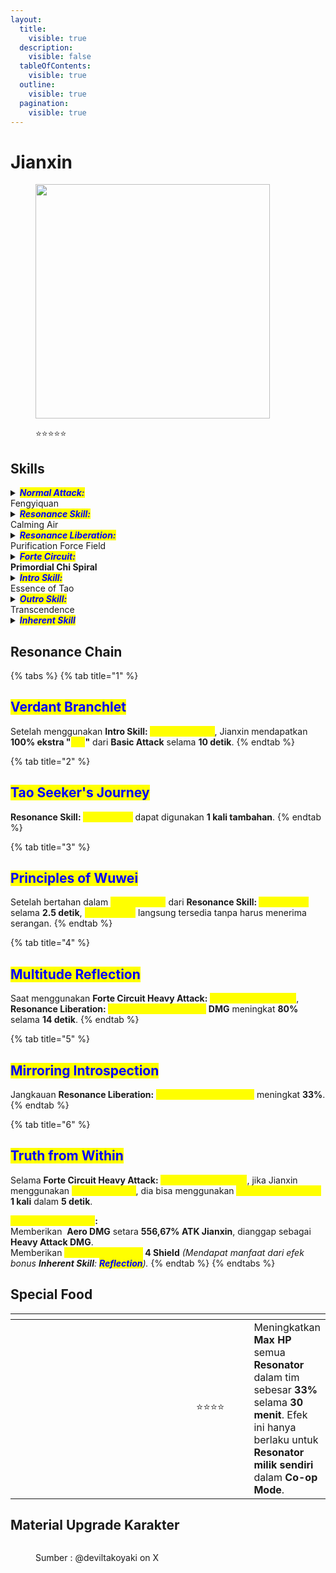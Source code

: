 ```yaml
---
layout:
  title:
    visible: true
  description:
    visible: false
  tableOfContents:
    visible: true
  outline:
    visible: true
  pagination:
    visible: true
---
```


# Jianxin

<figure><img src="https://wuthering.wiki/img/rolecard_1405.png" alt="" width="375"><figcaption><p><span data-gb-custom-inline data-tag="emoji" data-code="2b50">⭐</span><span data-gb-custom-inline data-tag="emoji" data-code="2b50">⭐</span><span data-gb-custom-inline data-tag="emoji" data-code="2b50">⭐</span><span data-gb-custom-inline data-tag="emoji" data-code="2b50">⭐</span><span data-gb-custom-inline data-tag="emoji" data-code="2b50">⭐</span></p></figcaption></figure>

## Skills

<details>

<summary><em><mark style="color:blue;"><strong>Normal Attack:</strong></mark></em><br>Fengyiquan</summary>

<mark style="color:blue;">**Basic Attack**</mark>\
Jianxin melakukan hingga **4 serangan berturut-turut**, memberikan <img src="https://wuthering.wiki/img/element_4.png" alt="" data-size="line"> **Aero DMG**.

<mark style="color:blue;">**Heavy Attack**</mark>\
Jianxin mengonsumsi **STA** untuk menyerang target, memberikan <img src="https://wuthering.wiki/img/element_4.png" alt="" data-size="line"> **Aero DMG**.

<mark style="color:blue;">**Mid-air Attack**</mark>\
Jianxin mengonsumsi **STA** untuk melakukan **serangan terjun** dengan tendangan kuat, memberikan <img src="https://wuthering.wiki/img/element_4.png" alt="" data-size="line"> **Aero DMG**.

<mark style="color:blue;">**Dodge Counter**</mark>\
Gunakan **Basic Attack** setelah berhasil **Dodge** untuk menyerang target, memberikan <img src="https://wuthering.wiki/img/element_4.png" alt="" data-size="line"> **Aero DMG**.

</details>

<details>

<summary><em><mark style="color:blue;"><strong>Resonance Skill:</strong></mark></em><br>Calming Air</summary>

**Hold Resonance Skill** untuk memasuki <mark style="color:yellow;">**Parry Stance**</mark>.\
\
<mark style="color:blue;">**Chi Counter**</mark>\
Saat Jianxin diserang dalam <mark style="color:yellow;">**Parry Stance**</mark>, dia **tidak menerima damage** dan langsung melakukan <mark style="color:yellow;">**Chi Counter**</mark><mark style="color:yellow;">,</mark> memberikan <img src="https://wuthering.wiki/img/element_4.png" alt="" data-size="line"> **Aero DMG**.

<mark style="color:blue;">**Chi Parry**</mark>\
Lepaskan tombol **Resonance Skill** saat berada dalam <mark style="color:yellow;">**Parry Stance**</mark> untuk menginterupsi posisi bertahan dan melakukan <mark style="color:yellow;">**Chi Parry**</mark>, memberikan <img src="https://wuthering.wiki/img/element_4.png" alt="" data-size="line"> **Aero DMG**.

</details>

<details>

<summary><em><mark style="color:blue;"><strong>Resonance Liberation:</strong></mark></em><br>Purification Force Field</summary>

Menciptakan **medan angin kuat** yang terus menarik target ke tengah area sambil memberikan <img src="https://wuthering.wiki/img/element_4.png" alt="" data-size="line"> **Aero DMG**. Saat **medan angin** menghilang, akan terjadi **ledakan** yang memberikan <img src="https://wuthering.wiki/img/element_4.png" alt="" data-size="line"> **Aero DMG** lagi ke semua target dalam jangkauan.

</details>

<details>

<summary><em><mark style="color:blue;"><strong>Forte Circuit:</strong></mark></em><br><strong>Primordial Chi Spiral</strong></summary>

Saat **"**<mark style="color:yellow;">**Chi**</mark>**"** mencapai jumlah maksimum, tahan **Basic Attack** untuk mengaktifkan <mark style="color:yellow;">**Primordial Chi Spiral**</mark> dan memulai <mark style="color:yellow;">**Zhoutian Progress**</mark>.

<mark style="color:blue;">**Zhoutian Progress**</mark>\
**Interruption resistance meningkat**, dan **damage yang diterima berkurang 50%**.\
Jianxin terus **mengonsumsi "**<mark style="color:yellow;">**Chi**</mark>**"** untuk menggunakan _<mark style="color:yellow;">**Chi Strike**</mark>_, menyerang target di sekitarnya dengan <img src="https://wuthering.wiki/img/element_4.png" alt="" data-size="line"> **Aero DMG**.\
Saat <mark style="color:yellow;">**Zhoutian Progress**</mark> berkembang, Jianxin mencapai **tahap&#x20;**_<mark style="color:yellow;">**Zhoutian**</mark>_**&#x20;berbeda** dan mendapatkan efek tambahan:

**Sebelum&#x20;**<mark style="color:yellow;">**Minor Zhoutian**</mark>:\
Mendapat <mark style="color:yellow;">**Zhoutian Progress**</mark>**&#x20;1 shield**.\
Jika <mark style="color:yellow;">**Zhoutian Progress**</mark> terputus, Jianxin menggunakan _<mark style="color:yellow;">**Pushing Punch**</mark>_, memberikan <img src="https://wuthering.wiki/img/element_4.png" alt="" data-size="line"> **Aero DMG**.

* <mark style="color:yellow;">**Minor Zhoutian**</mark>:\
  Mendapat <mark style="color:yellow;">**Zhoutian Progress**</mark>**&#x20;2 shield** dan menggunakan _<mark style="color:yellow;">**Shock**</mark>_, memberikan <img src="https://wuthering.wiki/img/element_4.png" alt="" data-size="line"> **Aero DMG**.\
  Jika <mark style="color:yellow;">**Zhoutian Progress**</mark> terputus, Jianxin menggunakan **Yielding Pull**, memberikan <img src="https://wuthering.wiki/img/element_4.png" alt="" data-size="line"> **Aero DMG**.
* <mark style="color:yellow;">**Major Zhoutian - Inner**</mark>:\
  Mendapat <mark style="color:yellow;">**Zhoutian Progress**</mark>**&#x20;3 shield** dan menggunakan _<mark style="color:yellow;">**Shock**</mark>_, memberikan <img src="https://wuthering.wiki/img/element_4.png" alt="" data-size="line"> **Aero DMG**.\
  Jika <mark style="color:yellow;">**Zhoutian Progress**</mark> terputus, Jianxin menggunakan _<mark style="color:yellow;">**Yielding Pull**</mark>_, memberikan<img src="https://wuthering.wiki/img/element_4.png" alt="" data-size="line"> **Aero DMG**.
* <mark style="color:yellow;">**Major Zhoutian - Outer**</mark>:\
  Mendapat <mark style="color:yellow;">**Zhoutian Progress**</mark>**&#x20;3 shield** dan menggunakan _<mark style="color:yellow;">**Shock**</mark>_, memberikan <img src="https://wuthering.wiki/img/element_4.png" alt="" data-size="line"> **Aero DMG**.

- <mark style="color:yellow;">**Zhoutian Progress**</mark>**&#x20;berakhir jika:**\
  Tombol **Basic Attack dilepaskan**, kehilangan semua **"**<mark style="color:yellow;">**Chi**</mark>**"**.\
  Semua **"**<mark style="color:yellow;">**Chi**</mark>**"** telah dikonsumsi.\
  Saat <mark style="color:yellow;">**Zhoutian Progress**</mark>**&#x20;berakhir**, Jianxin mendapatkan **shield** berdasarkan tahap <mark style="color:yellow;">**Zhoutian Progress**</mark> yang dicapai.\
  Selama **shield dari&#x20;**<mark style="color:yellow;">**Primordial Chi Spiral**</mark> masih ada, **karakter aktif akan dipulihkan setiap 6 detik**.

<mark style="color:blue;">**Chi**</mark>

Jianxin dapat menyimpan hingga **120&#x20;**<mark style="color:yellow;">**Chi**</mark>.

<mark style="color:yellow;">**Chi**</mark>**&#x20;diperoleh saat:**\
**Basic Attack** <mark style="color:yellow;">**Fengyiquan**</mark> mengenai target.\
**Resonance Skill** <mark style="color:yellow;">**Calming Air**</mark> digunakan.\
<mark style="color:yellow;">**Chi Counter**</mark> atau <mark style="color:yellow;">**Chi Parry**</mark> mengenai target.\
**Intro Skill** <mark style="color:yellow;">**Essence of Tao**</mark> mengenai target.

</details>

<details>

<summary><em><mark style="color:blue;"><strong>Intro Skill:</strong></mark></em><br>Essence of Tao</summary>

Menarik target dalam area ke tengah, memberikan <img src="https://wuthering.wiki/img/element_4.png" alt="" data-size="line"> **Aero DMG**.

</details>

<details>

<summary><em><mark style="color:blue;"><strong>Outro Skill:</strong></mark></em><br>Transcendence</summary>

**Resonator yang masuk** mendapatkan **Resonance Liberation DMG Amplified** sebesar **38%** selama **14 detik** atau sampai mereka diganti.

</details>

<details>

<summary><em><mark style="color:blue;"><strong>Inherent Skill</strong></mark></em></summary>

<mark style="color:blue;">**Formless Release**</mark>\
**Resonance Liberation&#x20;**<mark style="color:yellow;">**Purification Force Field**</mark>**&#x20;DMG** meningkat **20%**.

<mark style="color:blue;">**Reflection**</mark>\
**Shield dari Heavy Attack&#x20;**<mark style="color:yellow;">**Primordial Chi Spiral**</mark> meningkat **20%**.

</details>

## Resonance Chain

{% tabs %}
{% tab title="1" %}
## <mark style="color:blue;">Verdant Branchlet</mark>

Setelah menggunakan **Intro Skill:&#x20;**<mark style="color:yellow;">**Essence of Tao**</mark>, Jianxin mendapatkan **100% ekstra "**<mark style="color:yellow;">**Chi**</mark>**"** dari **Basic Attack** selama **10 detik**.
{% endtab %}

{% tab title="2" %}
## <mark style="color:blue;">Tao Seeker's Journey</mark>

**Resonance Skill:&#x20;**<mark style="color:yellow;">**Calming Air**</mark> dapat digunakan **1 kali tambahan**.
{% endtab %}

{% tab title="3" %}
## <mark style="color:blue;">Principles of Wuwei</mark>

Setelah bertahan dalam <mark style="color:yellow;">**Parry Stance**</mark> dari **Resonance Skill:&#x20;**<mark style="color:yellow;">**Calming Air**</mark> selama **2.5 detik**, <mark style="color:yellow;">**Chi Counter**</mark> langsung tersedia tanpa harus menerima serangan.
{% endtab %}

{% tab title="4" %}
## <mark style="color:blue;">Multitude Reflection</mark>

Saat menggunakan **Forte Circuit Heavy Attack:&#x20;**<mark style="color:yellow;">**Primordial Chi Spiral**</mark>, **Resonance Liberation:&#x20;**<mark style="color:yellow;">**Purification Force Field**</mark>**&#x20;DMG** meningkat **80%** selama **14 detik**.
{% endtab %}

{% tab title="5" %}
## <mark style="color:blue;">Mirroring Introspection</mark>

Jangkauan **Resonance Liberation:&#x20;**<mark style="color:yellow;">**Purification Force Field**</mark> meningkat **33%**.
{% endtab %}

{% tab title="6" %}
## <mark style="color:blue;">Truth from Within</mark>

Selama **Forte Circuit Heavy Attack:&#x20;**<mark style="color:yellow;">**Primordial Chi Spiral**</mark>, jika Jianxin menggunakan _<mark style="color:yellow;">**Pushing Punch**</mark>_, dia bisa menggunakan <mark style="color:yellow;">**Special Chi Counter**</mark> **1 kali** dalam **5 detik**.

<mark style="color:yellow;">**Special Chi Counter**</mark>**:**\
Memberikan <img src="https://wuthering.wiki/img/element_4.png" alt="" data-size="line"> **Aero DMG** setara **556,67% ATK Jianxin**, dianggap sebagai **Heavy Attack DMG**.\
Memberikan <mark style="color:yellow;">**Zhoutian Progress**</mark>**&#x20;4 Shield** _(Mendapat manfaat dari efek bonus **Inherent Skill**: <mark style="color:blue;">**Reflection**</mark>)._
{% endtab %}
{% endtabs %}

## Special Food

<table data-header-hidden><thead><tr><th width="267"></th><th width="114" align="center"></th><th></th></tr></thead><tbody><tr><td><img src="https://wuthering.wiki/img/item_80001023.png" alt=""></td><td align="center"><span data-gb-custom-inline data-tag="emoji" data-code="2b50">⭐</span><span data-gb-custom-inline data-tag="emoji" data-code="2b50">⭐</span><span data-gb-custom-inline data-tag="emoji" data-code="2b50">⭐</span><span data-gb-custom-inline data-tag="emoji" data-code="2b50">⭐</span></td><td>Meningkatkan <strong>Max HP</strong> semua <strong>Resonator</strong> dalam tim sebesar <strong>33%</strong> selama <strong>30 menit</strong>. Efek ini hanya berlaku untuk <strong>Resonator milik sendiri</strong> dalam <strong>Co-op Mode</strong>.</td></tr></tbody></table>

## Material Upgrade Karakter

<figure><img src="https://i.postimg.cc/13TLQH3X/Jianxin.png" alt=""><figcaption><p>Sumber :  @deviltakoyaki on X</p></figcaption></figure>

